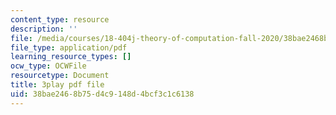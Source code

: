 ```yaml
---
content_type: resource
description: ''
file: /media/courses/18-404j-theory-of-computation-fall-2020/38bae2468b75d4c9148d4bcf3c1c6138_q3xvno_KgRY.pdf
file_type: application/pdf
learning_resource_types: []
ocw_type: OCWFile
resourcetype: Document
title: 3play pdf file
uid: 38bae246-8b75-d4c9-148d-4bcf3c1c6138
---
```

